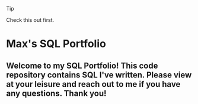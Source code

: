 >[!TIP]
>Check this out first.

# Max's SQL Portfolio
## Welcome to my SQL Portfolio! This code repository contains SQL I've written. Please view at your leisure and reach out to me if you have any questions. Thank you!
